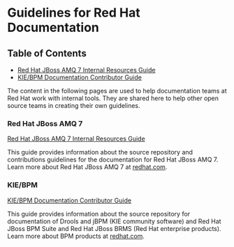 # Guidelines for Red Hat Documentation

## Table of Contents

*   [Red Hat JBoss AMQ 7 Internal Resources Guide](#red-hat-jboss-amq-7)
*   [KIE/BPM Documentation Contributor Guide](#kiebpm)

The content in the following pages are used to help documentation teams at Red Hat work with internal tools. They are shared here to help other open source teams in creating their own guidelines.

### Red Hat JBoss AMQ 7

[Red Hat JBoss AMQ 7 Internal Resources Guide](https://redhat-documentation.github.io/amq7/index.html)

This guide provides information about the source repository and contributions guidelines for the documentation for Red Hat JBoss AMQ 7\. Learn more about Red Hat JBoss AMQ 7 at [redhat.com](https://www.redhat.com/en/technologies/jboss-middleware/amq).

### KIE/BPM

[KIE/BPM Documentation Contributor Guide](https://redhat-documentation.github.io/bpm/index.html)

This guide provides information about the source repository for documentation of Drools and jBPM (KIE community software) and Red Hat JBoss BPM Suite and Red Hat JBoss BRMS (Red Hat enterprise products). Learn more about BPM products at [redhat.com](https://www.redhat.com/en/technologies/jboss-middleware/bpm).
